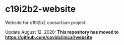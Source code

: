 # c19i2b2-website
Website for c19i2b2 consortium project.

Update August 12, 2020: **This repository has moved to https://github.com/covidclinical/website**
